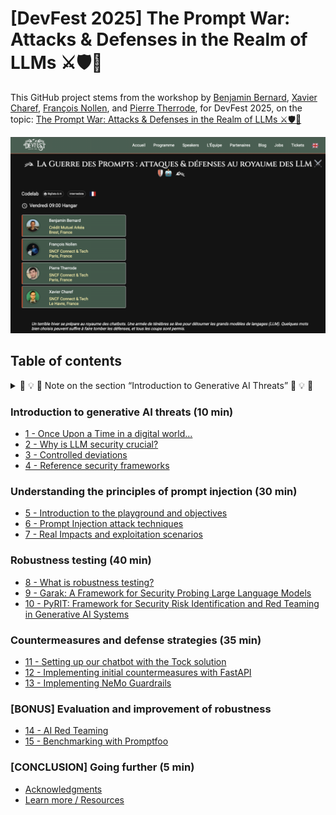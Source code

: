 # [DevFest 2025] The Prompt War: Attacks & Defenses in the Realm of LLMs ⚔️🛡️🤖

This GitHub project stems from the workshop by [Benjamin Bernard](https://www.linkedin.com/in/benvii/), [Xavier Charef](https://www.linkedin.com/in/xavier-charef-6b843497/), [François Nollen](https://www.linkedin.com/in/francois-nollen/), and [Pierre Therrode](https://www.linkedin.com/in/ptherrode/), for DevFest 2025, on the topic: [The Prompt War: Attacks & Defenses in the Realm of LLMs ⚔️🛡️🤖](https://devfest2025.gdgnantes.com/en/sessions/la_guerre_des_prompts___attaques___defenses_au_royaume_des_llm________)

![The Prompt War: Attacks & Defenses in the Realm of LLMs](img/la-guerre-des-prompts-attaques-et-defenses-au-royaume-des-llm.png)

## Table of contents

<details>
  <summary>🚧 💡 🚧 Note on the section “Introduction to Generative AI Threats” 🚧 💡 🚧</summary>

The section “**Introduction to Generative AI Threats**” primarily aims to provide frameworks to understand the stakes and gain perspective on the topic before fully engaging in practice ("**Understanding the Principles of Prompt Injection and Their Impacts**").

During the codelab, this introduction will be presented as a slideshow (around 10 minutes). This allows everyone to prepare their machine calmly while gradually familiarizing themselves with the subject.
</details>

### Introduction to generative AI threats (10 min)

- [1 - Once Upon a Time in a digital world...](step_1.md)
- [2 - Why is LLM security crucial?](step_2.md)
- [3 - Controlled deviations](step_3.md)
- [4 - Reference security frameworks](step_4.md)

### Understanding the principles of prompt injection (30 min)

- [5 - Introduction to the playground and objectives](step_5.md)
- [6 - Prompt Injection attack techniques](step_6.md)
- [7 - Real Impacts and exploitation scenarios](step_7.md)

### Robustness testing (40 min)

- [8 - What is robustness testing?](step_8.md)
- [9 - Garak: A Framework for Security Probing Large Language Models](step_9.md)
- [10 - PyRIT: Framework for Security Risk Identification and Red Teaming in Generative AI Systems](step_10.md)

### Countermeasures and defense strategies (35 min)

- [11 - Setting up our chatbot with the Tock solution](step_11.md)
- [12 - Implementing initial countermeasures with FastAPI](step_12.md)
- [13 - Implementing NeMo Guardrails](step_13.md)

### [BONUS] Evaluation and improvement of robustness

- [14 - AI Red Teaming](step_14.md)
- [15 - Benchmarking with Promptfoo](step15.md)

### [CONCLUSION] Going further (5 min)

- [Acknowledgments](thanks-you.md)
- [Learn more / Resources](resources.md)  
